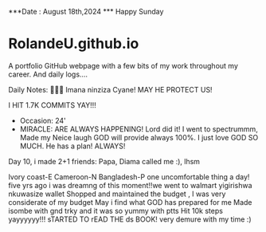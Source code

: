 ***Date : August 18th,2024 *** Happy Sunday
# RolandeU.github.io

A portfolio GitHub webpage with a few bits of my work throughout my career. And daily logs....

Daily Notes:
💚🙏🏾 Imana ninziza Cyane! MAY HE PROTECT US!

I HIT 1.7K COMMITS YAY!!!

- Occasion: 24'
- MIRACLE: ARE ALWAYS HAPPENING!
Lord did it! I went to spectrummm, Made my Neice laugh
GOD will provide always 100%. I just love GOD SO MUCH. He has a plan!
ALWAYS!

Day 10, i made 2+1 friends:
Papa, Diama called me :), lhsm

Ivory coast-E
Cameroon-N
Bangladesh-P
one uncomfortable thing a day!
five yrs ago i was dreamng of this moment!!we went to walmart yigirishwa nkuwasize wallet
Shopped and maintained the budget ,
I was very considerate of my budget
May i find what GOD has prepared for me
Made isombe with gnd trky and it was so yummy with ptts
Hit 10k steps yayyyyyy!!!
sTARTED TO rEAD THE ds BOOK! very demure with my time :)






